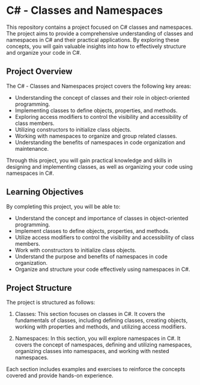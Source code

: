 C# - Classes and Namespaces
===========================

This repository contains a project focused on C# classes and namespaces. The project aims to provide a comprehensive understanding of classes and namespaces in C# and their practical applications. By exploring these concepts, you will gain valuable insights into how to effectively structure and organize your code in C#.

Project Overview
----------------

The C# - Classes and Namespaces project covers the following key areas:

-   Understanding the concept of classes and their role in object-oriented programming.
-   Implementing classes to define objects, properties, and methods.
-   Exploring access modifiers to control the visibility and accessibility of class members.
-   Utilizing constructors to initialize class objects.
-   Working with namespaces to organize and group related classes.
-   Understanding the benefits of namespaces in code organization and maintenance.

Through this project, you will gain practical knowledge and skills in designing and implementing classes, as well as organizing your code using namespaces in C#.

Learning Objectives
-------------------

By completing this project, you will be able to:

-   Understand the concept and importance of classes in object-oriented programming.
-   Implement classes to define objects, properties, and methods.
-   Utilize access modifiers to control the visibility and accessibility of class members.
-   Work with constructors to initialize class objects.
-   Understand the purpose and benefits of namespaces in code organization.
-   Organize and structure your code effectively using namespaces in C#.

Project Structure
-----------------

The project is structured as follows:

1.  Classes: This section focuses on classes in C#. It covers the fundamentals of classes, including defining classes, creating objects, working with properties and methods, and utilizing access modifiers.

2.  Namespaces: In this section, you will explore namespaces in C#. It covers the concept of namespaces, defining and utilizing namespaces, organizing classes into namespaces, and working with nested namespaces.

Each section includes examples and exercises to reinforce the concepts covered and provide hands-on experience.
